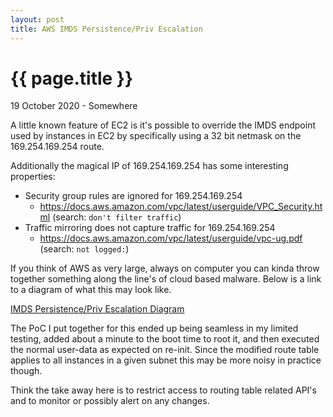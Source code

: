 ```yaml
---
layout: post
title: AWS IMDS Persistence/Priv Escalation
---
```


{{ page.title }}
================

<p class="meta">19 October 2020 - Somewhere</p>
A little known feature of EC2 is it's possible to override the IMDS endpoint used by instances in EC2 by specifically using a 32 bit netmask on the 169.254.169.254 route.

Additionally the magical IP of 169.254.169.254 has some interesting properties:

* Security group rules are ignored for 169.254.169.254
  * https://docs.aws.amazon.com/vpc/latest/userguide/VPC_Security.html (search: `don't filter traffic`)
* Traffic mirroring does not capture traffic for 169.254.169.254
  * https://docs.aws.amazon.com/vpc/latest/userguide/vpc-ug.pdf (search: `not logged:`) 

If you think of AWS as very large, always on computer you can kinda throw together something along the line's of cloud based malware. Below is a link to a diagram of what this may look like.

[IMDS Persistence/Priv Escalation Diagram](https://app.lucidchart.com/lucidchart/4c4c146d-e9c5-4bae-9553-9c65b37aad7a/view?page=0_0#?folder_id=home&browser=icon)

The PoC I put together for this ended up being seamless in my limited testing, added about a minute to the boot time to root it, and then executed the normal user-data as expected on re-init. Since the modified route table applies to all instances in a given subnet this may be more noisy in practice though.

Think the take away here is to restrict access to routing table related API's and to monitor or possibly alert on any changes.
